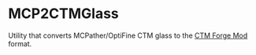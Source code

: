 # MCP2CTMGlass
Utility that converts MCPather/OptiFine CTM glass to the [CTM Forge Mod](https://curseforge.com/minecraft/mc-mods/ctm) format.

